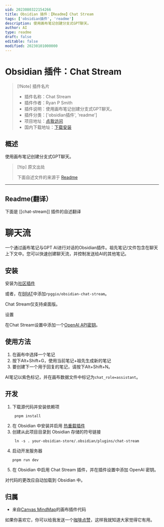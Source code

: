 ```yaml
---
uid: 2023080322154266
title: Obsidian 插件：【Readme】Chat Stream
tags: ['obsidian插件', 'readme']
description: 使用画布笔记创建分支式GPT聊天。
author: AI
type: readme
draft: false
editable: false
modified: 20230101000000
---
```


# Obsidian 插件：Chat Stream

> [!Note] 插件名片
> - 插件名称：Chat Stream
> - 插件作者：Ryan P Smith
> - 插件说明：使用画布笔记创建分支式GPT聊天。
> - 插件分类：['obsidian插件', 'readme']
> - 项目地址：[点我访问](https://github.com/rpggio/obsidian-chat-stream)
> - 国内下载地址：[下载安装](https://pkmer.cn/products/plugin/pluginMarket/?chat-stream)

## 概述

使用画布笔记创建分支式GPT聊天。



> [!tip] 原文出处
> 
>下面自述文件的来源于 [Readme](https://ghproxy.net/https://raw.githubusercontent.com/rpggio/obsidian-chat-stream/master/README.md)
> 

---

## Readme(翻译）

下面是 [[chat-stream]] 插件的自述翻译


# 聊天流

一个通过画布笔记与GPT AI进行对话的Obsidian插件。祖先笔记/文件包含在聊天上下文中。您可以快速创建聊天流，并控制发送给AI的其他笔记。

## 安装

安装为[社区插件](https://obsidian.md/plugins?search=chat%20stream#)

或者，在[BRAT](https://github.com/TfTHacker/obsidian42-brat)中添加`rpggio/obsidian-chat-stream`。

Chat Stream仅支持桌面版。

设置

在Chat Stream设置中添加一个[OpenAI API密钥](https://platform.openai.com/account/api-keys)。

## 使用方法

1. 在画布中选择一个笔记
2. 按下Alt+Shift+G，使用当前笔记+祖先生成新的笔记
3. 要创建下一个用于回复的笔记，请按下Alt+Shift+N。

AI笔记以紫色标记，并在画布数据文件中标记为`chat_role=assistant`。

## 开发

1. 下载源代码并安装依赖项
   ```
	pnpm install
	```
2. 在 Obsidian 中安装并启用 [热重载插件](https://github.com/pjeby/hot-reload)
3. 创建从此项目目录到 Obsidian 存储的符号链接
   ```
	ln -s . your-obsidian-store/.obsidian/plugins/chat-stream
	```
4. 启动开发服务器
	```
	pnpm run dev
	```
5. 在 Obsidian 中启用 Chat Stream 插件，并在插件设置中添加 OpenAI 密钥。

对代码的更改应自动加载到 Obsidian 中。

## 归属

* 来自[Canvas MindMap](https://github.com/Quorafind/Obsidian-Canvas-MindMap)的画布插件代码

如果你喜欢它，你可以给我发送一个[咖啡点赞](https://bmc.link/ryanp)，这样我就知道大家觉得它有用。





